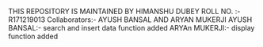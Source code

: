 THIS REPOSITORY IS MAINTAINED BY HIMANSHU DUBEY
ROLL NO. :- R171219013
Collaborators:- AYUSH BANSAL AND ARYAN MUKERJI
AYUSH BANSAL:- search and insert data function added
ARYAn MUKERJI:- display function added
